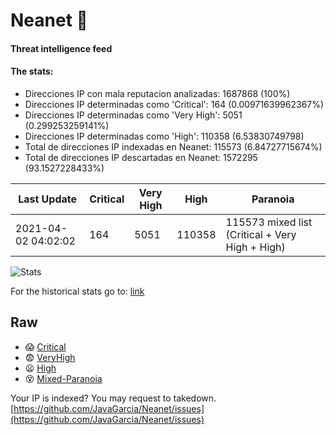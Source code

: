 # Neanet :hocho:
#### Threat intelligence feed
#### The stats:

- Direcciones IP con mala reputacion analizadas: 1687868 (100%)
- Direcciones IP determinadas como 'Critical':  164 (0.00971639962367%)
- Direcciones IP determinadas como 'Very High':  5051 (0.299253259141%)
- Direcciones IP determinadas como 'High':  110358 (6.53830749798)
- Total de direcciones IP indexadas en Neanet:  115573 (6.84727715674%)
- Total de direcciones IP descartadas en Neanet:  1572295 (93.1527228433%)

| Last Update | Critical | Very High | High | Paranoia |
| --- | --- | --- | --- | --- |
| 2021-04-02 04:02:02 | 164 | 5051 | 110358 | 115573 mixed list (Critical + Very High + High)|

![Stats](https://docs.google.com/spreadsheets/d/e/2PACX-1vSnaNMIXVabIpDJjufMlzH7poXnshF3mgd8Is1g9ytUEzVsP5my4Trn8f-xkoLLQ38xpL3HtmUexLo6/pubchart?oid=501124687&format=image)

For the historical stats go to: [link](/stats.csv)
## Raw
- :scream: [Critical](https://raw.githubusercontent.com/JavaGarcia/Neanet/master/blacklists/neanet_critical.txt)
- :fearful: [VeryHigh](https://raw.githubusercontent.com/JavaGarcia/Neanet/master/blacklists/neanet_veryHigh.txtt)
- :frowning: [High](https://raw.githubusercontent.com/JavaGarcia/Neanet/master/blacklists/neanet_high.txt)
- :dizzy_face: [Mixed-Paranoia](https://raw.githubusercontent.com/JavaGarcia/Neanet/master/blacklists/neanet_all.txt)


Your IP is indexed? You may request to takedown. [https://github.com/JavaGarcia/Neanet/issues](https://github.com/JavaGarcia/Neanet/issues)











































































































































































































































































































































































































































































































































































































































































































































































































































































































































































































































































































































































































































































































































































































































































































































































































































































































































































































































































































































































































































































































































































































































































































































































































































































































































































































































































































































































































































































































































































































































































































































































































































































































































































































































































































































































































































































































































































































































































































































































































































































































































































































































































































































































































































































































































































































































































































































































































































































































































































































































































































































































































































































































































































































































































































